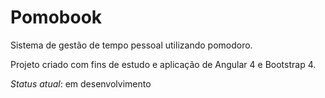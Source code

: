 # Pomobook

Sistema de gestão de tempo pessoal utilizando pomodoro.

Projeto criado com fins de estudo e aplicação de Angular 4 e Bootstrap 4.

*Status atual*: em desenvolvimento

